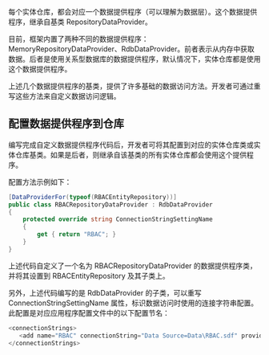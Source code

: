 ﻿每个实体仓库，都会对应一个数据提供程序（可以理解为数据层）。这个数据提供程序，继承自基类 RepositoryDataProvider。

目前，框架内置了两种不同的数据提供程序：MemoryRepositoryDataProvider、RdbDataProvider。前者表示从内存中获取数据。后者是使用关系型数据库的数据提供程序，默认情况下，实体仓库都是使用这个数据提供程序。

上述几个数据提供程序的基类，提供了许多基础的数据访问方法。开发者可通过重写这些方法来自定义数据访问逻辑。



## 配置数据提供程序到仓库

编写完成自定义数据提供程序代码后，开发者可将其配置到对应的实体仓库类或实体仓库基类。如果是后者，则继承自该基类的所有实体仓库都会使用这个提供程序。

配置方法示例如下：

```c#
[DataProviderFor(typeof(RBACEntityRepository))]
public class RBACRepositoryDataProvider : RdbDataProvider
{
    protected override string ConnectionStringSettingName
    {
        get { return "RBAC"; }
    }
}
```

上述代码自定义了一个名为 RBACRepositoryDataProvider 的数据提供程序类，并将其设置到 RBACEntityRepository 及其子类上。

另外，上述代码编写的是 RdbDataProvider 的子类，可以重写 ConnectionStringSettingName 属性，标识数据访问时使用的连接字符串配置。此配置是对应应用程序配置文件中的以下配置节名：

 ```cs
<connectionStrings>
    <add name="RBAC" connectionString="Data Source=Data\RBAC.sdf" providerName="System.Data.SqlServerCe" />
</connectionStrings>
 ```


